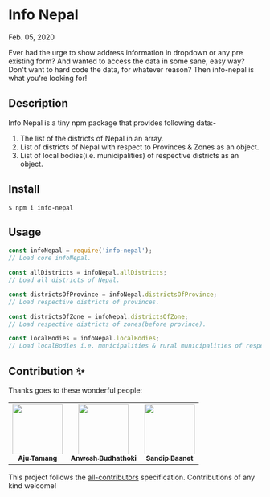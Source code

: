 # Info Nepal

Feb. 05, 2020
<br />

Ever had the urge to show address information in dropdown or any pre existing form? And wanted to access the data in some sane, easy way? Don't want to hard code the data, for whatever reason? Then info-nepal is what you're looking for!

## Description


Info Nepal is a tiny npm package that provides following data:-
1. The list of the districts of Nepal in an array.
2. List of districts of Nepal with respect to Provinces & Zones as an object.
3. List of local bodies(i.e. municipalities) of respective districts as an object.

## Install

```
$ npm i info-nepal
```

## Usage

```js
const infoNepal = require('info-nepal');
// Load core infoNepal.

const allDistricts = infoNepal.allDistricts;
// Load all districts of Nepal.

const districtsOfProvince = infoNepal.districtsOfProvince;
// Load respective districts of provinces.

const districtsOfZone = infoNepal.districtsOfZone;
// Load respective districts of zones(before province).

const localBodies = infoNepal.localBodies;
// Load localBodies i.e. municipalities & rural municipalities of respective districts.

```

## Contribution ✨

Thanks goes to these wonderful people:
<table>
<tr>

<td align="center">
<a href="https://github.com/Aju100"><img src="https://avatars2.githubusercontent.com/u/29862610?s=400&v=4" width="100px;" alt=""/><br /><sub><b>Aju Tamang</b></sub></a><br />
</td>

<td align="center">
<a href="https://github.com/anwesh-b"><img src="https://avatars3.githubusercontent.com/u/45763486?s=400&v=4" width="100px;" alt=""/><br /><sub><b>Anwesh Budhathoki</b></sub></a><br />
</td>

<td align="center">
<a href="https://github.com/mondyfy"><img src="https://avatars3.githubusercontent.com/u/30776170?s=400&v=4" width="100px;" alt=""/><br /><sub><b> Sandip Basnet
</b></sub></a><br />
</td>

</tr>
</table>

This project follows the [all-contributors](https://github.com/all-contributors/all-contributors) specification. Contributions of any kind welcome!

